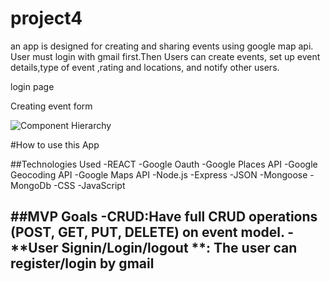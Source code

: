 # project4

an app is designed for creating and sharing events using google map api. User must login  with gmail first.Then Users can create events, set up event details,type of event ,rating and locations, and notify other users.

login page

Creating event form

![Component Hierarchy](assets/ComponentHierarchy.png)

#How to use  this App


##Technologies Used
-REACT
-Google Oauth
-Google Places API
-Google Geocoding API
-Google Maps API
-Node.js
-Express
-JSON
-Mongoose
-MongoDb
-CSS
-JavaScript

##MVP Goals
-**CRUD**:Have full CRUD operations (POST, GET, PUT, DELETE) on event model.
-**User Signin/Login/logout **: The user can register/login by gmail 
-